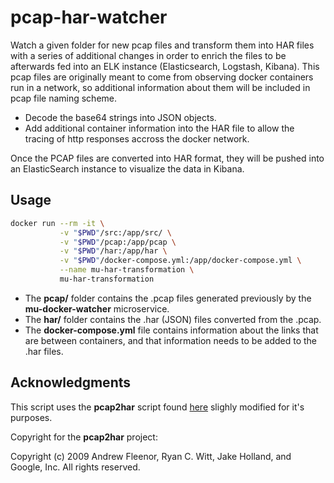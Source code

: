 # pcap-har-watcher
Watch a given folder for new pcap files and transform them into HAR files with a series of additional changes in order to enrich the files to be
afterwards fed into an ELK instance (Elasticsearch, Logstash, Kibana).
This pcap files are originally meant to come from observing docker containers run in a network, so additional information about them will be
included in pcap file naming scheme.

  * Decode the base64 strings into JSON objects.
  * Add additional container information into the HAR file to allow the tracing of http responses accross the docker network.

Once the PCAP files are converted into HAR format, they will be pushed into an ElasticSearch instance to visualize the data in Kibana.

## Usage

```sh
docker run --rm -it \
           -v "$PWD"/src:/app/src/ \
           -v "$PWD"/pcap:/app/pcap \
           -v "$PWD"/har:/app/har \
           -v "$PWD"/docker-compose.yml:/app/docker-compose.yml \
           --name mu-har-transformation \
           mu-har-transformation

```

* The **pcap/** folder contains the .pcap files generated previously by the **mu-docker-watcher** microservice.
* The **har/** folder contains the .har (JSON) files converted from the .pcap.
* The **docker-compose.yml** file contains information about the links that are between containers, and that information needs to be added to the .har files.


## Acknowledgments

This script uses the **pcap2har** script found [here](https://github.com/andrewf/pcap2har) slighly modified for it's purposes.

Copyright for the **pcap2har** project:

Copyright (c) 2009 Andrew Fleenor, Ryan C. Witt, Jake Holland, and Google, Inc.
All rights reserved.

